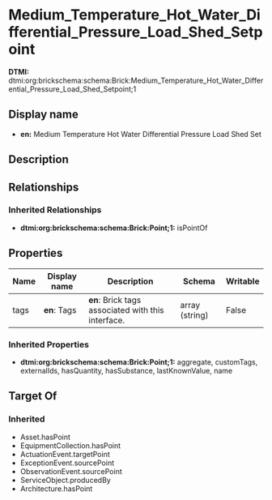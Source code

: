 # Medium_Temperature_Hot_Water_Differential_Pressure_Load_Shed_Setpoint
**DTMI:** dtmi:org:brickschema:schema:Brick:Medium_Temperature_Hot_Water_Differential_Pressure_Load_Shed_Setpoint;1
## Display name
- **en:** Medium Temperature Hot Water Differential Pressure Load Shed Set
## Description
## Relationships
### Inherited Relationships
* **dtmi:org:brickschema:schema:Brick:Point;1:** isPointOf
## Properties
|Name|Display name|Description|Schema|Writable|
|-|-|-|-|-|
|tags|**en**: Tags|**en**: Brick tags associated with this interface.|array (string)|False|
### Inherited Properties
* **dtmi:org:brickschema:schema:Brick:Point;1:** aggregate, customTags, externalIds, hasQuantity, hasSubstance, lastKnownValue, name
## Target Of
### Inherited
* Asset.hasPoint
* EquipmentCollection.hasPoint
* ActuationEvent.targetPoint
* ExceptionEvent.sourcePoint
* ObservationEvent.sourcePoint
* ServiceObject.producedBy
* Architecture.hasPoint
